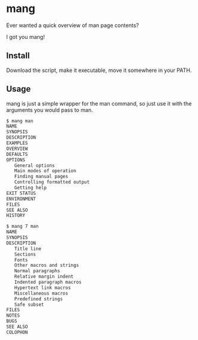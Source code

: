 # mang

Ever wanted a quick overview of man page contents?

I got you mang!


## Install

Download the script, make it executable, move it somewhere
in your PATH.


## Usage

mang is just a simple wrapper for the man command, so just
use it with the arguments you would pass to man.

```sh
$ mang man
NAME
SYNOPSIS
DESCRIPTION
EXAMPLES
OVERVIEW
DEFAULTS
OPTIONS
   General options
   Main modes of operation
   Finding manual pages
   Controlling formatted output
   Getting help
EXIT STATUS
ENVIRONMENT
FILES
SEE ALSO
HISTORY

$ mang 7 man
NAME
SYNOPSIS
DESCRIPTION
   Title line
   Sections
   Fonts
   Other macros and strings
   Normal paragraphs
   Relative margin indent
   Indented paragraph macros
   Hypertext link macros
   Miscellaneous macros
   Predefined strings
   Safe subset
FILES
NOTES
BUGS
SEE ALSO
COLOPHON
```
